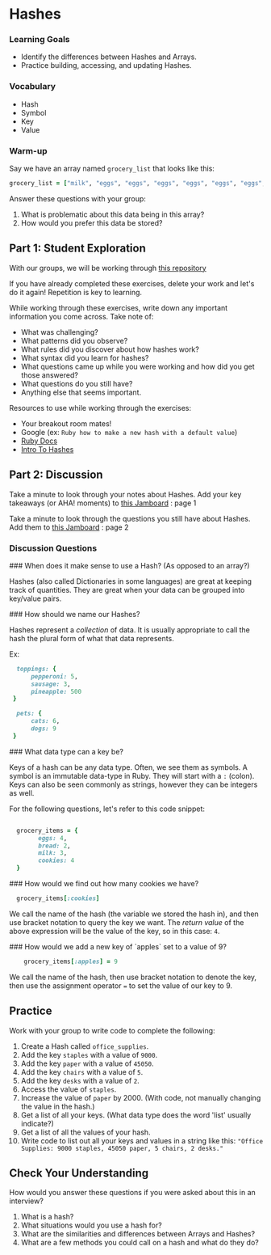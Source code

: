 # Hashes

### Learning Goals
- Identify the differences between Hashes and Arrays. 
- Practice building, accessing, and updating Hashes.

### Vocabulary
- Hash
- Symbol
- Key
- Value

### Warm-up
Say we have an array named `grocery_list` that looks like this:
```ruby
grocery_list = ["milk", "eggs", "eggs", "eggs", "eggs", "eggs", "eggs", "avocado", "avocado", "tortilla", "tortilla", "tortilla", "tortilla", "tortilla", "tortilla", "tortilla", "tortilla", "tortilla"]
```

Answer these questions with your group:
1. What is problematic about this data being in this array?
1. How would you prefer this data be stored?


## Part 1: Student Exploration

With our groups, we will be working through [this repository](https://github.com/turingschool-examples/mod-1-be-exercises/blob/main/ruby_exercises/data-types/collections/spec/hashes_spec.rb)

If you have already completed these exercises, delete your work and let's do it again! Repetition is key to learning. 

While working through these exercises, write down any important information you come across. 
Take note of:
  - What was challenging? 
  - What patterns did you observe?
  - What rules did you discover about how hashes work?
  - What syntax did you learn for hashes?
  - What questions came up while you were working and how did you get those answered?
  - What questions do you still have?
  - Anything else that seems important.

Resources to use while working through the exercises:
  - Your breakout room mates!
  - Google (ex: `Ruby how to make a new hash with a default value`)
  - [Ruby Docs](https://ruby-doc.org/core-2.7.0/Hash.html)
  - [Intro To Hashes](introducing_hashes.md)
 

## Part 2: Discussion

Take a minute to look through your notes about Hashes. Add your key takeaways (or AHA! moments) to [this Jamboard](https://jamboard.google.com/d/1MEYR4aLk3Sl6slB4Ad5xDlrMzBU3L4cFqoaJYDGz7cA/edit?usp=sharing) : page 1

Take a minute to look through the questions you still have about Hashes. Add them to [this Jamboard](https://jamboard.google.com/d/1MEYR4aLk3Sl6slB4Ad5xDlrMzBU3L4cFqoaJYDGz7cA/edit?usp=sharing) : page 2

###  Discussion Questions

<section class='answer'>
### When does it make sense to use a Hash? (As opposed to an array?)
  
  Hashes (also called Dictionaries in some languages) are great at keeping track of quantities. 
  They are great when your data can be grouped into key/value pairs.  
  
</section>  
  
<section class='answer'>
### How should we name our Hashes?
  
  Hashes represent a _collection_ of data. It is usually appropriate to call the hash the plural form of what that data represents. 
  
  Ex:
  ```ruby
    toppings: {
        pepperoni: 5,
        sausage: 3,
        pineapple: 500
   }
  
    pets: {
        cats: 6,
        dogs: 9
   }
  ```
    
</section>

<section class='answer'>
### What data type can a key be?
  
  Keys of a hash can be any data type. 
  Often, we see them as symbols.
  A symbol is an immutable data-type in Ruby. They will start with a `:` (colon).
  Keys can also be seen commonly as strings, however they can be integers as well.
  
</section>

For the following questions, let's refer to this code snippet:

```ruby

  grocery_items = {
        eggs: 4,
        bread: 2,
        milk: 3,
        cookies: 4  
  }
```

<section class='answer'>
### How would we find out how many cookies we have?
  
  ```ruby
    grocery_items[:cookies]
  ```
  
  We call the name of the hash (the variable we stored the hash in), and then use bracket notation to query the key we want.
  The _return value_ of the above expression will be the value of the key, so in this case: `4`.
  
</section>

<section class='answer'>
### How would we add a new key of `apples` set to a value of 9?
  
  ```ruby
      grocery_items[:apples] = 9
  ```
  
  We call the name of the hash, then use bracket notation to denote the key, then use the assignment operator `=` to set the value of our key to 9. 
  
</section>


## Practice

Work with your group to write code to complete the following:

1. Create a Hash called `office_supplies`.
1. Add the key `staples` with a value of `9000`.
1. Add the key `paper` with a value of `45050`.
1. Add the key `chairs` with a value of `5`.
1. Add the key `desks` with a value of `2`.
1. Access the value of `staples`.
1. Increase the value of `paper` by 2000. (With code, not manually changing the value in the hash.)
1. Get a list of all your keys. (What data type does the word 'list' usually indicate?)
1. Get a list of all the values of your hash.
1. Write code to list out all your keys and values in a string like this: `"Office Supplies: 9000 staples, 45050 paper, 5 chairs, 2 desks."`

## Check Your Understanding
How would you answer these questions if you were asked about this in an interview? 

1. What is a hash?
1. What situations would you use a hash for? 
1. What are the similarities and differences between Arrays and Hashes? 
1. What are a few methods you could call on a hash and what do they do?

